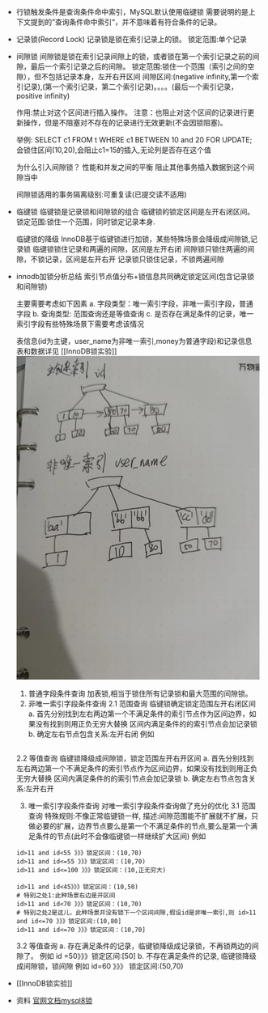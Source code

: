 - 行锁触发条件是查询条件命中索引，MySQL默认使用临键锁
  需要说明的是上下文提到的”查询条件命中索引“，并不意味着有符合条件的记录。
- 记录锁(Record Lock)
  记录锁是锁在索引记录上的锁。
  锁定范围:单个记录
- 间隙锁
  间隙锁是锁在索引记录间隙上的锁，或者锁在第一个索引记录之前的间隙，最后一个索引记录之后的间隙。
  锁定范围:锁住一个范围（索引之间的空隙），但不包括记录本身，左开右开区间
  间隙区间:(negative infinity,第一个索引记录),(第一个索引记录，第二个索引记录)。。。。(最后一个索引记录，positive infinity)
  
  作用:禁止对这个区间进行插入操作。
  注意：也阻止对这个区间的记录进行更新操作，但是不阻塞对不存在的记录进行无效更新(不会因锁阻塞)。
  
  举例:
  SELECT c1 FROM t WHERE c1 BETWEEN 10 and 20 FOR UPDATE; 会锁住区间(10,20),会阻止c1=15的插入,无论列是否存在这个值
  
  
  为什么引入间隙锁？
  性能和并发之间的平衡
  阻止其他事务插入数据到这个间隙当中
  
  间隙锁适用的事务隔离级别:可重复读(已提交读不适用)
- 临键锁
  临键锁是记录锁和间隙锁的组合
  临键锁的锁定区间是左开右闭区间。
  锁定范围:锁住一个范围，同时锁定记录本身.
  
  临键锁的降级
  InnoDB基于临键锁进行加锁，某些特殊场景会降级成间隙锁,记录锁
  临键锁锁住记录和两遍的间隙，区间是左开右闭
  间隙锁只锁住两遍的间隙，不锁记录，区间是左开右开
  记录锁只锁住记录，不锁两遍间隙
- innodb加锁分析总结
  索引节点值分布+锁信息共同确定锁定区间(包含记录锁和间隙锁)
  
  主要需要考虑如下因素
  a.  字段类型：唯一索引字段，非唯一索引字段，普通字段
  b. 查询类型: 范围查询还是等值查询
  c. 是否存在满足条件的记录，唯一索引字段有些特殊场景下需要考虑该情况
  
  
  表信息(id为主键，user_name为非唯一索引,money为普通字段)和记录信息
  表和数据详见 [[InnoDB锁实验]] 
  ![image.png](../assets/image_1655381174064_0.png) 
  
  
  1. 普通字段条件查询
  加表锁,相当于锁住所有记录锁和最大范围的间隙锁。
  2. 非唯一索引字段条件查询
  2.1 范围查询
  临键锁确定锁定范围左开右闭区间
  a. 首先分别找到左右两边第一个不满足条件的索引节点作为区间边界，如果没有找到则用正负无穷大替换
  区间内满足条件的的索引节点会加记录锁
  b. 确定左右节点包含关系:左开右闭
  例如
  ```
  
  ```
  2.2 等值查询
  临键锁降级成间隙锁，锁定范围左开右开区间
  a. 首先分别找到左右两边第一个不满足条件的索引节点作为区间边界，如果没有找到则用正负无穷大替换
  区间内满足条件的的索引节点会加记录锁
  b. 确定左右节点包含关系:左开右开
  
  
  3. 唯一索引字段条件查询
  对唯一索引字段条件查询做了充分的优化
  3.1 范围查询
  特殊规则:不像正常临键锁一样,
  描述:间隙范围能不扩展就不扩展，只做必要的扩展，边界节点要么是第一个不满足条件的节点,要么是第一个满足条件的节点(此时不会像临键锁一样继续扩大区间)
  例如
  ```
  id>11 and id<55 》》》锁定区间：(10,70)
  id>11 and id<=55 》》》锁定区间：(10,70)
  id>11 and id<=100 》》》锁定区间：(10,正无穷大)
  
  id>11 and id<45》》》锁定区间：(10,50)
  # 特别之处1:此种场景右边是开区间
  id>11 and id<70 》》》锁定区间：(10,70)
  # 特别之处2是这儿，此种场景并没有锁下一个区间间隙,假设id是非唯一索引,则 id>11 and id<=70 》》》锁定区间:(10,80]
  id>11 and id<=70 》》》锁定区间：(10,70]
  ```
  
  3.2 等值查询
  a. 存在满足条件的记录，临键锁降级成记录锁，不再锁两边的间隙了。
  例如 id =50》》》锁定区间:[50]
  b. 不存在满足条件的记录, 临键锁降级成间隙锁，锁间隙
  例如 id=60 》》》 锁定区间:(50,70)
- [[InnoDB锁实验]]
- 资料
  [官网文档mysql8锁](https://dev.mysql.com/doc/refman/8.0/en/innodb-locking.html#innodb-next-key-locks)